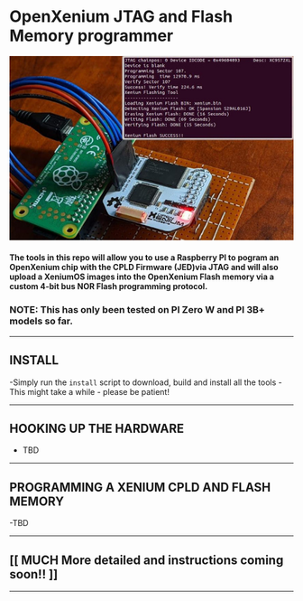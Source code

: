 # OpenXenium JTAG and Flash Memory programmer

![boot-partition](images/xenium-flash.jpg)

#### The tools in this repo will allow you to use a Raspberry PI to pogram an OpenXenium chip with the CPLD Firmware (JED)via JTAG and will also upload a XeniumOS images into the OpenXenium Flash memory via a custom 4-bit bus NOR Flash programming protocol. 

### NOTE: This has only been tested on PI Zero W and PI 3B+ models so far.

-------------
## INSTALL
-Simply run the `install` script to download, build and install all the tools
-This might take a while - please be patient!

-------------
## HOOKING UP THE HARDWARE
- TBD

-------------
## PROGRAMMING A XENIUM CPLD AND FLASH MEMORY
-TBD

-------------
## [[ MUCH More detailed and instructions coming soon!! ]]
-------------
